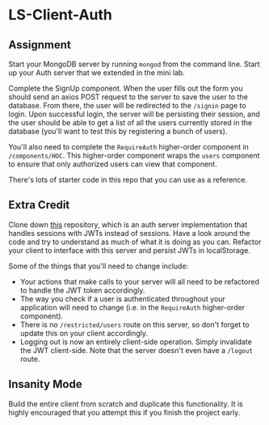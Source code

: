 # LS-Client-Auth

## Assignment
Start your MongoDB server by running `mongod` from the command line.
Start up your Auth server that we extended in the mini lab.

Complete the SignUp component. When the user fills out the form you should send an
axios POST request to the server to save the user to the database. From there, the user will
be redirected to the `/signin` page to login. Upon successful login, the server will be persisting
their session, and the user should be able to get a list of all the users currently stored in
the database (you'll want to test this by registering a bunch of users). 

You'll also need to complete the `RequireAuth` higher-order component in `/components/HOC`. This 
higher-order component wraps the `users` component to ensure that only authorized users can view
that component. 

There's lots of starter code in this repo that you can use as a reference. 

## Extra Credit
Clone down [this](https://github.com/LambdaSchool/LS-Auth-JWT/tree/solution) repository, which is an auth 
server implementation that handles sessions with JWTs instead of sessions. Have a look around the code and
try to understand as much of what it is doing as you can. Refactor your client to interface with this server 
and persist JWTs in localStorage. 

Some of the things that you'll need to change include:
 * Your actions that make calls to your server will all need to be refactored to handle the JWT token accordingly.
 * The way you check if a user is authenticated throughout your application will need to change (i.e. in the `RequireAuth` higher-order component).
 * There is no `/restricted/users` route on this server, so don't forget to update this on your client accordingly.
 * Logging out is now an entirely client-side operation. Simply invalidate the JWT client-side. Note that the server doesn't even have a `/logout` route.

## Insanity Mode
Build the entire client from scratch and duplicate this functionality. It is highly
encouraged that you attempt this if you finish the project early.
